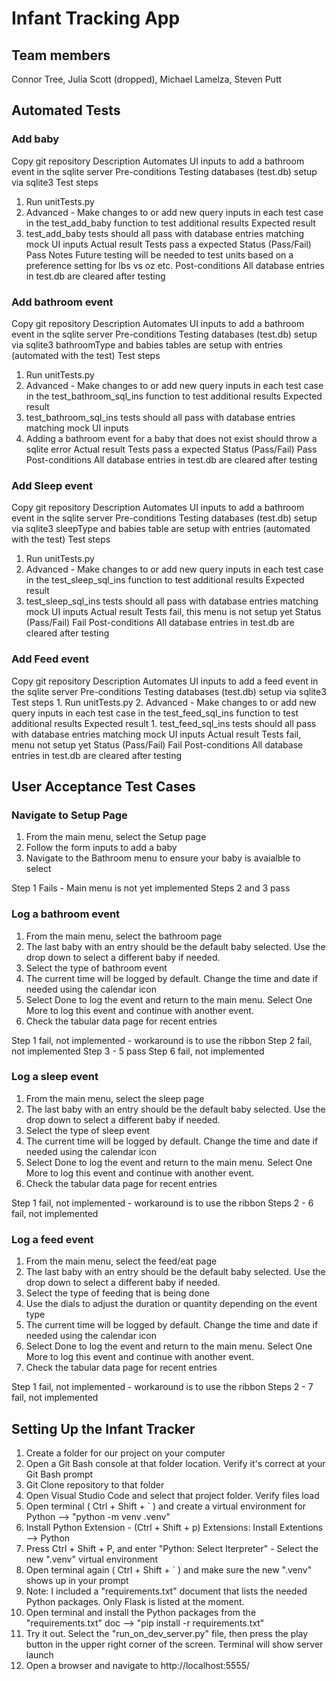 # Infant Tracking App
## Team members
Connor Tree, Julia Scott (dropped), Michael Lamelza, Steven Putt

## Automated Tests
### Add baby
Copy git repository
Description
    Automates UI inputs to add a bathroom event in the sqlite server
Pre-conditions
    Testing databases (test.db) setup via sqlite3
Test steps
1. Run unitTests.py
2. Advanced - Make changes to or add new query inputs in each test case in the test_add_baby function to test additional results
Expected result
1. test_add_baby tests should all pass with database entries matching mock UI inputs 
Actual result
    Tests pass a expected
Status (Pass/Fail)
    Pass
Notes
    Future testing will be needed to test units based on a preference setting for lbs vs oz etc.
Post-conditions
    All database entries in test.db are cleared after testing

### Add bathroom event
Copy git repository
Description
    Automates UI inputs to add a bathroom event in the sqlite server
Pre-conditions
    Testing databases (test.db) setup via sqlite3
    bathroomType and babies tables are setup with entries (automated with the test)
Test steps
1. Run unitTests.py
2. Advanced - Make changes to or add new query inputs in each test case in the test_bathroom_sql_ins function to test additional results
Expected result
1. test_bathroom_sql_ins tests should all pass with database entries matching mock UI inputs
2. Adding a bathroom event for a baby that does not exist should throw a sqlite error 
Actual result
    Tests pass a expected
Status (Pass/Fail)
    Pass
Post-conditions
    All database entries in test.db are cleared after testing

### Add Sleep event
Copy git repository
Description
    Automates UI inputs to add a bathroom event in the sqlite server
Pre-conditions
    Testing databases (test.db) setup via sqlite3
    sleepType and babies table are setup with entries (automated with the test)
Test steps
1. Run unitTests.py
2. Advanced - Make changes to or add new query inputs in each test case in the test_sleep_sql_ins function to test additional results
Expected result
1. test_sleep_sql_ins tests should all pass with database entries matching mock UI inputs 
Actual result
    Tests fail, this menu is not setup yet
Status (Pass/Fail)
    Fail
Post-conditions
    All database entries in test.db are cleared after testing

### Add Feed event
Copy git repository
Description
    Automates UI inputs to add a feed event in the sqlite server
Pre-conditions
    Testing databases (test.db) setup via sqlite3
Test steps
    1. Run unitTests.py
    2. Advanced - Make changes to or add new query inputs in each test case in the test_feed_sql_ins function to test additional results
Expected result
    1. test_feed_sql_ins tests should all pass with database entries matching mock UI inputs 
Actual result
    Tests fail, menu not setup yet
Status (Pass/Fail)
    Fail
Post-conditions
    All database entries in test.db are cleared after testing

## User Acceptance Test Cases
### Navigate to Setup Page
1. From the main menu, select the Setup page
2. Follow the form inputs to add a baby
3. Navigate to the Bathroom menu to ensure your baby is avaialble to select

Step 1 Fails - Main menu is not yet implemented
Steps 2 and 3 pass

### Log a bathroom event
1. From the main menu, select the bathroom page
2. The last baby with an entry should be the default baby selected. Use the drop down to select a different baby if needed.
3. Select the type of bathroom event
4. The current time will be logged by default. Change the time and date if needed using the calendar icon
5. Select Done to log the event and return to the main menu. Select One More to log this event and continue with another event.
6. Check the tabular data page for recent entries
 
Step 1 fail, not implemented - workaround is to use the ribbon
Step 2 fail, not implemented
Step 3 - 5 pass
Step 6 fail, not implemented

### Log a sleep event
1. From the main menu, select the sleep page
2. The last baby with an entry should be the default baby selected. Use the drop down to select a different baby if needed.
3. Select the type of sleep event
4. The current time will be logged by default. Change the time and date if needed using the calendar icon
5. Select Done to log the event and return to the main menu. Select One More to log this event and continue with another event.
6. Check the tabular data page for recent entries
 
Step 1 fail, not implemented - workaround is to use the ribbon
Steps 2 - 6 fail, not implemented

### Log a feed event
1. From the main menu, select the feed/eat page
2. The last baby with an entry should be the default baby selected. Use the drop down to select a different baby if needed.
3. Select the type of feeding that is being done
4. Use the dials to adjust the duration or quantity depending on the event type
5. The current time will be logged by default. Change the time and date if needed using the calendar icon
5. Select Done to log the event and return to the main menu. Select One More to log this event and continue with another event.
7. Check the tabular data page for recent entries
 
Step 1 fail, not implemented - workaround is to use the ribbon
Steps 2 - 7 fail, not implemented

## Setting Up the Infant Tracker
1. Create a folder for our project on your computer
2. Open a Git Bash console at that folder location. Verify it's correct at your Git Bash prompt
3. Git Clone repository to that folder
4. Open Visual Studio Code and select that project folder. Verify files load
5. Open terminal ( Ctrl + Shift + ` ) and create a virtual environment for Python --> "python -m venv .venv"
6. Install Python Extension - (Ctrl + Shift + p) Extensions: Install Extentions --> Python
7. Press Ctrl + Shift + P, and enter "Python: Select Iterpreter" - Select the new ".venv" virtual environment
8. Open terminal again ( Ctrl + Shift + ` ) and make sure the new ".venv" shows up in your prompt
9. Note: I included a "requirements.txt" document that lists the needed Python packages. Only Flask is listed at the moment.
10. Open terminal and install the Python packages from the "requirements.txt" doc --> "pip install -r requirements.txt"
11. Try it out. Select the "run_on_dev_server.py" file, then press the play button in the upper right corner of the screen. Terminal will show server launch
12. Open a browser and navigate to http://localhost:5555/
